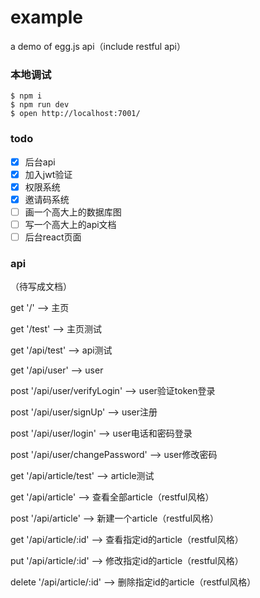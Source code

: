 # example

a demo of egg.js api（include restful api）

### 本地调试

```
$ npm i
$ npm run dev
$ open http://localhost:7001/
```

### todo

- [x] 后台api
- [x] 加入jwt验证
- [x] 权限系统
- [x] 邀请码系统
- [ ] 画一个高大上的数据库图
- [ ] 写一个高大上的api文档
- [ ] 后台react页面

### api

（待写成文档）

get '/'                          --> 主页

get '/test'                      --> 主页测试

get '/api/test'                  --> api测试

get '/api/user'                  --> user

post '/api/user/verifyLogin'     --> user验证token登录

post '/api/user/signUp'          --> user注册

post '/api/user/login'           --> user电话和密码登录

post '/api/user/changePassword'  --> user修改密码

get '/api/article/test'          --> article测试

get '/api/article'               --> 查看全部article（restful风格）

post '/api/article'              --> 新建一个article（restful风格）

get '/api/article/:id'           --> 查看指定id的article（restful风格）

put '/api/article/:id'           --> 修改指定id的article（restful风格）

delete '/api/article/:id'        --> 删除指定id的article（restful风格）







